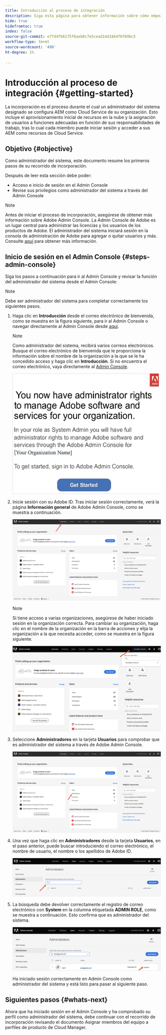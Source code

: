 ```yaml
---
title: Introducción al proceso de integración
description: Siga esta página para obtener información sobre cómo empezar a utilizar el recorrido de incorporación
hide: true
hidefromtoc: true
index: false
source-git-commit: e7fd4fb6175f6aeb0c7e5cead14d1844f6f69bc5
workflow-type: tm+mt
source-wordcount: '498'
ht-degree: 1%

---
```


# Introducción al proceso de integración {#getting-started}

La incorporación es el proceso durante el cual un administrador del sistema designado se configura AEM como Cloud Service de su organización. Esto incluye el aprovisionamiento inicial de recursos en la nube y la asignación de usuarios a funciones adecuadas en función de sus responsabilidades de trabajo, tras lo cual cada miembro puede iniciar sesión y acceder a sus AEM como recursos de Cloud Service.

## Objetivo {#objective}

Como administrador del sistema, este documento resume los primeros pasos de su recorrido de incorporación.

Después de leer esta sección debe poder:

* Acceso e inicio de sesión en el Admin Console
* Revise sus privilegios como administrador del sistema a través del Admin Console

>[!NOTE]
>Antes de iniciar el proceso de incorporación, asegúrese de obtener más información sobre Adobe Admin Console. La Admin Console de Adobe es un lugar central para administrar las licencias y los usuarios de los productos de Adobe. El administrador del sistema iniciará sesión en la consola de administración de Adobe para agregar o quitar usuarios y más. Consulte [aquí](https://experienceleague.adobe.com/docs/experience-manager-cloud-service/onboarding/onboarding-concepts/admin-console.html?lang=en) para obtener más información.


## Inicio de sesión en el Admin Console {#steps-admin-console}

Siga los pasos a continuación para ir al Admin Console y revisar la función del administrador del sistema desde el Admin Console:

>[!NOTE]
>Debe ser administrador del sistema para completar correctamente los siguientes pasos.

1. Haga clic en **Introducción** desde el correo electrónico de bienvenida, como se muestra en la figura siguiente, para ir al Admin Console o navegar directamente al Admin Console desde [aquí](https://adminconsole.adobe.com).

   >[!NOTE]
   >Como administrador del sistema, recibirá varios correos electrónicos. Busque el correo electrónico de bienvenida que le proporciona la información sobre el nombre de la organización a la que se le ha concedido acceso y haga clic en **Introducción**. Si no encuentra el correo electrónico, vaya directamente al [Admin Console](https://adminconsole.adobe.com/).

   ![](/help/onboarding/onboarding-journey/assets/sys-admin-getstarted.png)

1. Inicie sesión con su Adobe ID. Tras iniciar sesión correctamente, verá la página **Información general** de Adobe Admin Console, como se muestra a continuación.

   ![](/help/onboarding/onboarding-journey/assets/get-started1.png)

   >[!NOTE]
   >Si tiene acceso a varias organizaciones, asegúrese de haber iniciado sesión en la organización correcta. Para cambiar su organización, haga clic en el nombre de la organización en la barra de acciones y elija la organización a la que necesita acceder, como se muestra en la figura siguiente.

   ![](/help/onboarding/onboarding-journey/assets/admin-console-orgswitch.png)

1. Seleccione **Administradores** en la tarjeta **Usuarios** para comprobar que es administrador del sistema a través de Adobe Admin Console.

   ![](/help/onboarding/onboarding-journey/assets/get-started2.png)

1. Una vez que haga clic en **Administradores** desde la tarjeta **Usuarios**, en el paso anterior, puede buscar introduciendo el correo electrónico, el nombre de usuario, el nombre o los apellidos de Adobe ID.

   ![](/help/onboarding/onboarding-journey/assets/get-started3.png)

1. La búsqueda debe devolver correctamente el registro de correo electrónico con **System** en la columna etiquetada **ADMIN ROLE**, como se muestra a continuación. Esto confirma que es administrador del sistema.

   ![](/help/onboarding/onboarding-journey/assets/get-started4.png)

   Ha iniciado sesión correctamente en Admin Console como administrador del sistema y está listo para pasar al siguiente paso.

## Siguientes pasos {#whats-next}

Ahora que ha iniciado sesión en el Admin Console y ha comprobado su perfil como administrador del sistema, debe continuar con el recorrido de incorporación revisando el documento Asignar miembros del equipo a perfiles de producto de Cloud Manager.

